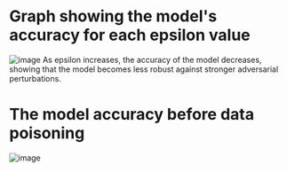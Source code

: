 # Graph showing the model's accuracy for each epsilon value
![image](https://github.com/user-attachments/assets/fc1f2635-cab7-430f-9efa-16b713be1f9b)
As epsilon increases, the accuracy of the model decreases, showing that the model becomes less robust
against stronger adversarial perturbations. 

# The model accuracy before data poisoning
![image](https://github.com/user-attachments/assets/715a7dd2-673c-428e-949a-d0b89e2834c2)
